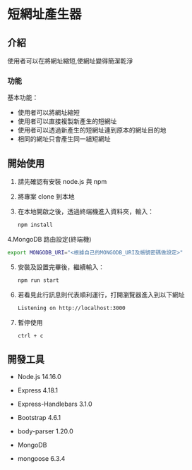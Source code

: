 # 短網址產生器

## 介紹
使用者可以在將網址縮短,使網址變得簡潔乾淨
### 功能

基本功能：

- 使用者可以將網址縮短
- 使用者可以直接複製新產生的短網址
- 使用者可以透過新產生的短網址連到原本的網址目的地
- 相同的網址只會產生同一組短網址


## 開始使用

1. 請先確認有安裝 node.js 與 npm
2. 將專案 clone 到本地
3. 在本地開啟之後，透過終端機進入資料夾，輸入：

   ```bash
   npm install
   ```

4.MongoDB 路由設定(終端機)
   ```bash
   export MONGODB_URI="<根據自己的MONGODB_URI及帳號密碼做設定>"
   ```

5. 安裝及設置完畢後，繼續輸入：

   ```bash
   npm run start
   ```

6. 若看見此行訊息則代表順利運行，打開瀏覽器進入到以下網址

   ```bash
   Listening on http://localhost:3000
   ```

7. 暫停使用

   ```bash
   ctrl + c
   ```
## 開發工具

- Node.js 14.16.0
- Express 4.18.1
- Express-Handlebars 3.1.0
- Bootstrap 4.6.1
- body-parser 1.20.0

- MongoDB
- mongoose 6.3.4
